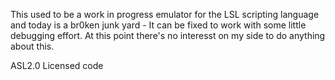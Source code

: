 This used to be a work in progress emulator for the LSL scripting language
and today is a br0ken junk yard - It can be fixed to work with some little
debugging effort.
At this point there's no interesst on my side to do anything about this.

ASL2.0 Licensed code
